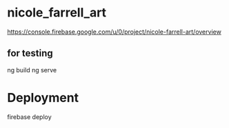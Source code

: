 # nicole_farrell_art
https://console.firebase.google.com/u/0/project/nicole-farrell-art/overview

## for testing
ng build
ng serve

# Deployment
firebase deploy

